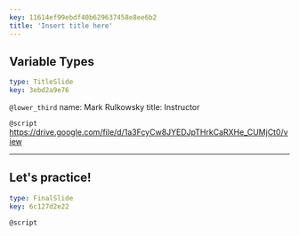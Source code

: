 ```yaml
---
key: 11614ef99ebdf40b629637458e8ee6b2
title: 'Insert title here'
---
```


## Variable Types

```yaml
type: TitleSlide
key: 3ebd2a9e76
```

`@lower_third`
name: Mark Rulkowsky
title: Instructor

`@script`
https://drive.google.com/file/d/1a3FcyCw8JYEDJpTHrkCaRXHe_CUMjCt0/view

---

## Let's practice!

```yaml
type: FinalSlide
key: 6c127d2e22
```

`@script`
